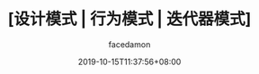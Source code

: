 ---
title: "[设计模式 | 行为模式 | 迭代器模式]"
date: 2019-10-15T11:37:56+08:00
#lastmod: 2019-08-30T01:37:56+08:00
toc: true
draft: false
tags: ["设计模式", "未完待续"]
categories: ["设计模式/行为模式"]
author: "facedamon"
---